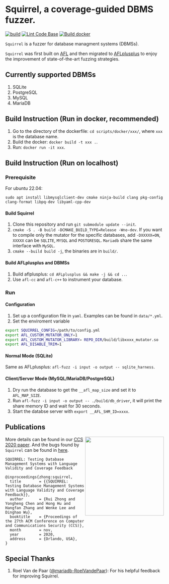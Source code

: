 # Squirrel, a coverage-guided DBMS fuzzer.
[![build](https://github.com/OMH4ck/Squirrel/actions/workflows/build.yml/badge.svg)](https://github.com/OMH4ck/Squirrel/actions/workflows/build.yml)
[![Lint Code Base](https://github.com/OMH4ck/Squirrel/actions/workflows/lint.yml/badge.svg)](https://github.com/OMH4ck/Squirrel/actions/workflows/lint.yml)
[![Build docker](https://github.com/OMH4ck/Squirrel/actions/workflows/docker-image.yml/badge.svg)](https://github.com/OMH4ck/Squirrel/actions/workflows/docker-image.yml)

`Squirrel` is a fuzzer for database managment systems (DBMSs).

`Squirrel` was first built on [AFL](https://github.com/google/AFL) and then migrated to [AFLplusplus](https://github.com/AFLplusplus/AFLplusplus) to enjoy the improvement of state-of-the-art fuzzing strategies.

## Currently supported DBMSs
1. SQLite
2. PostgreSQL
3. MySQL
4. MariaDB

## Build Instruction (Run in docker, recommended)

1. Go to the directory of the dockerfile: `cd scripts/docker/xxx/`, where `xxx` is the database name.
2. Build the docker: `docker build -t xxx .`.
3. Run: `docker run -it xxx`.

## Build Instruction (Run on localhost)

### Prerequisite

For ubuntu 22.04:
```
sudo apt install libmysqlclient-dev cmake ninja-build clang pkg-config clang-format libpq-dev libyaml-cpp-dev
```

#### Build Squirrel
1. Clone this repository and run `git submodule update --init`.
2. `cmake -S . -B build -DCMAKE_BUILD_TYPE=Release -Wno-dev`. If you want to compile only the mutator for the specific databases, add `-DXXXXX=ON`, `XXXXX` can be `SQLITE`, `MYSQL` and `POSTGRESQL`. `Mariadb` share the same interface with `MySQL`.
3. `cmake --build build -j`, the binaries are in `build/`.


#### Build AFLplusplus and DBMSs
1. Build aflplusplus: `cd AFLplusplus && make -j && cd ..`.
2. Use `afl-cc` and `afl-c++` to instrument your database.


### Run

#### Configuration

1. Set up a configuration file in `yaml`. Examples can be found in `data/*.yml`.
2. Set the enviroment variable 
```bash
export SQUIRREL_CONFIG=/path/to/config.yml
export AFL_CUSTOM_MUTATOR_ONLY=1
export AFL_CUSTOM_MUTATOR_LIBRARY= REPO_DIR/build/libxxxx_mutator.so
export AFL_DISABLE_TRIM=1
```

#### Normal Mode (SQLite)

Same as AFLplusplus: `afl-fuzz -i input -o output -- sqlite_harness`.

#### Client/Server Mode (MySQL/MariaDB/PostgreSQL)

1. Dry run the database to get the `__afl_map_size` and set it to `AFL_MAP_SIZE`.
2. Run `afl-fuzz -i input -o output -- ./build/db_driver`, it will print the share memory ID and wait for 30 seconds.
3. Start the databse server with `export __AFL_SHM_ID=xxxx`.

## Publications
<a href="https://arxiv.org/pdf/2006.02398.pdf"><img src="https://huhong789.github.io/images/squirrel.png" align="right" width="250"></a>

More details can be found in our [CCS 2020 paper](http://arxiv.org/abs/2006.02398). And the bugs found by `Squirrel` can be found in [here](https://github.com/OMH4ck/Squirrel/wiki/Bug-List).

```
SQUIRREL: Testing Database Management Systems with Language Validity and Coverage Feedback

@inproceedings{zhong:squirrel,
  title        = {{SQUIRREL: Testing Database Management Systems with Language Validity and Coverage Feedback}},
  author       = {Rui Zhong and Yongheng Chen and Hong Hu and Hangfan Zhang and Wenke Lee and Dinghao Wu},
  booktitle    = {Proceedings of the 27th ACM Conference on Computer and Communications Security (CCS)},
  month        = nov,
  year         = 2020,
  address      = {Orlando, USA},
}
```

## Special Thanks
1. Roel Van de Paar ([@mariadb-RoelVandePaar](https://github.com/mariadb-RoelVandePaar)): For his helpful feedback for improving Squirrel.

